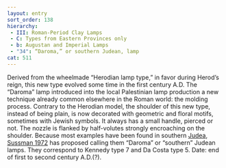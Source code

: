 ```yaml
---
layout: entry
sort_order: 138
hierarchy:
 - III: Roman-Period Clay Lamps
 - C: Types from Eastern Provinces only
 - b: Augustan and Imperial Lamps
 - "34": “Daroma,” or southern Judean, lamp
cat: 511
---
```


Derived from the wheelmade “Herodian lamp type,” in favor during Herod’s reign, this new type evolved some time in the first century A.D. The “Daroma” lamp introduced into the local Palestinian lamp production a new technique already common elsewhere in the Roman world: the molding process. Contrary to the Herodian model, the shoulder of this new type, instead of being plain, is now decorated with geometric and floral motifs, sometimes with Jewish symbols. It always has a small handle, pierced or not. The nozzle is flanked by half-volutes strongly encroaching on the shoulder. Because most examples have been found in southern <a href='../../map/#loc_324835'>Judea</a>, <a href='../../bibliography/#sussman-1972'>Sussman 1972</a> has proposed calling them “Daroma” or “southern” Judean lamps. They correspond to Kennedy type 7 and Da Costa type 5. Date: end of first to second century A.D.(?).
